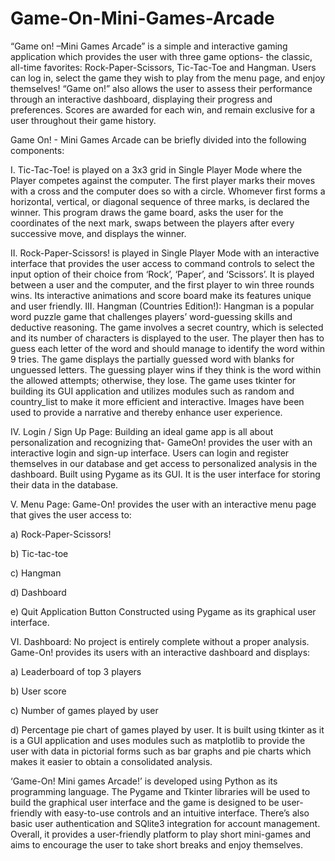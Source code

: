 # Game-On-Mini-Games-Arcade
“Game on! –Mini Games Arcade” is a simple and interactive gaming application which provides the user with three game options- the classic, all-time favorites: Rock-Paper-Scissors, Tic-Tac-Toe and Hangman.
Users can log in, select the game they wish to play from the menu page, and enjoy themselves!  “Game on!” also allows the user to assess their performance through an interactive dashboard, displaying their progress and preferences. 
Scores are awarded for each win, and remain exclusive for a user throughout their game history. 

Game On! - Mini Games Arcade can be briefly divided into the following components:

I.	Tic-Tac-Toe! is played on a 3x3 grid in Single Player Mode where the Player competes against the computer. 
The first player marks their moves with a cross and the computer does so with a circle. Whomever first forms a horizontal, vertical, or diagonal sequence of three marks, is declared the winner.
This program draws the game board, asks the user for the coordinates of the next mark, swaps between the players after every successive move, and displays the winner.


II.	Rock-Paper-Scissors! is played in Single Player Mode with an interactive interface that provides the user access to command controls to select the input option of their choice from ‘Rock’, ‘Paper’, and ‘Scissors’. 
It is played between a user and the computer, and the first player to win three rounds wins. Its interactive animations and score board make its features unique and user friendly. 
III. Hangman (Countries Edition!):
Hangman is a popular word puzzle game that challenges players’ word-guessing skills and deductive reasoning. The game involves a secret country, which is selected and its number of characters is displayed to the user. The player then has to guess each letter of the word and should manage to identify the word within 9 tries.
 The game displays the partially guessed word with blanks for unguessed letters. The guessing player wins if they think is the word within the allowed attempts; otherwise, they lose.
The game uses tkinter for building its GUI application and utilizes modules such as random and country_list to make it more efficient and interactive. 
Images have been used to provide a narrative and thereby enhance user experience. 


IV. Login / Sign Up Page:
Building an ideal game app is all about personalization and recognizing that- GameOn! provides the user with an interactive login and sign-up interface.
Users can login and register themselves in our database and get access to personalized analysis in the dashboard.
Built using Pygame as its GUI. It is the user interface for storing their data in the database. 


V. Menu Page:
Game-On! provides the user with an interactive menu page that gives the user access to:

a)	Rock-Paper-Scissors! 

b)	Tic-tac-toe

c)	Hangman

d)	Dashboard

e)	Quit Application Button
Constructed using Pygame as its graphical user interface.



VI. Dashboard:
No project is entirely complete without a proper analysis. Game-On! provides its users with an interactive dashboard and displays:

a)	Leaderboard of top 3 players 

b)	User score

c)	Number of games played by user

d)	Percentage pie chart of games played by user.
It is built using tkinter as it is a GUI application and uses modules such as matplotlib to provide the user with data in pictorial forms such as bar graphs and pie charts which makes it easier to obtain a consolidated analysis. 


‘Game-On! Mini games Arcade!’ is developed using Python as its programming language. The Pygame and Tkinter libraries will be used to build the graphical user interface and the game is designed to be user-friendly with easy-to-use controls and an intuitive interface.
There’s also basic user authentication and SQlite3 integration for account management. 
Overall, it provides a user-friendly platform to play short mini-games and aims to encourage the user to take short breaks and enjoy themselves. 



